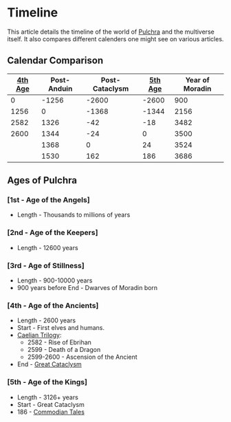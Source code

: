 # Timeline

This article details the timeline of the world of [Pulchra](../Locations/Planes/pulchra.md) and the multiverse itself. It also compares different calenders one might see on various articles.

## Calendar Comparison

| [4th Age](#4th---age-of-the-ancients) | Post-Anduin | Post-Cataclysm | [5th Age](#5th---age-of-the-kings) | Year of Moradin |
|-|-|-|-|-|
| 0 | -1256 | -2600 | -2600 | 900 |
| 1256 | 0 | -1368 | -1344 | 2156 |
| 2582 | 1326 | -42 | -18 | 3482 |
| 2600 | 1344 | -24 | 0 | 3500 |
| | 1368 | 0 | 24 | 3524 |
| | 1530 | 162 | 186 | 3686 |

## Ages of Pulchra

### [1st - Age of the Angels]

- Length - Thousands to millions of years

### [2nd - Age of the Keepers]

- Length - 12600 years

### [3rd - Age of Stillness]

- Length - 900-10000 years
- 900 years before End - Dwarves of Moradin born

### [4th - Age of the Ancients]

- Length - 2600 years
- Start - First elves and humans.
- [Caelian Trilogy](../Campaigns/caelian_trilogy.md):
  - 2582 - Rise of Ebrihan
  - 2599 - Death of a Dragon
  - 2599-2600 - Ascension of the Ancient
- End - [Great Cataclysm](great_cataclysm.md)

### [5th - Age of the Kings]

- Length - 3126+ years
- Start - Great Cataclysm
- 186 - [Commodian Tales](../Campaigns/commodian_tales.md)
